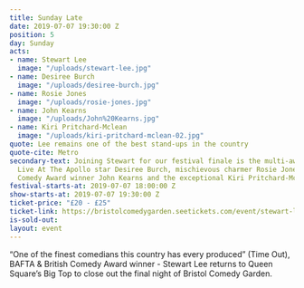 ```yaml
---
title: Sunday Late
date: 2019-07-07 19:30:00 Z
position: 5
day: Sunday
acts:
- name: Stewart Lee
  image: "/uploads/stewart-lee.jpg"
- name: Desiree Burch
  image: "/uploads/desiree-burch.jpg"
- name: Rosie Jones
  image: "/uploads/rosie-jones.jpg"
- name: John Kearns
  image: "/uploads/John%20Kearns.jpg"
- name: Kiri Pritchard-Mclean
  image: "/uploads/kiri-pritchard-mclean-02.jpg"
quote: Lee remains one of the best stand-ups in the country
quote-cite: Metro
secondary-text: Joining Stewart for our festival finale is the multi-award winning
  Live At The Apollo star Desiree Burch, mischievous charmer Rosie Jones, double Edinburgh
  Comedy Award winner John Kearns and the exceptional Kiri Pritchard-Mclean as host.
festival-starts-at: 2019-07-07 18:00:00 Z
show-starts-at: 2019-07-07 19:30:00 Z
ticket-price: "£20 - £25"
ticket-link: https://bristolcomedygarden.seetickets.com/event/stewart-lee/big-top-bristol-comedy-garden/1365187
is-sold-out: 
layout: event
---
```


“One of the finest comedians this country has every produced” (Time Out), BAFTA & British Comedy Award winner - Stewart Lee returns to Queen Square’s Big Top to close out the final night of Bristol Comedy Garden.
